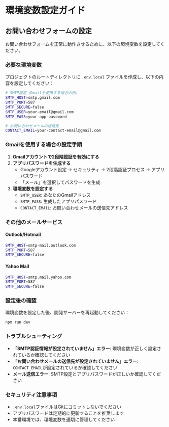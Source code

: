 # 環境変数設定ガイド

## お問い合わせフォームの設定

お問い合わせフォームを正常に動作させるために、以下の環境変数を設定してください。

### 必要な環境変数

プロジェクトのルートディレクトリに `.env.local` ファイルを作成し、以下の内容を設定してください：

```bash
# SMTP設定（Gmailを使用する場合の例）
SMTP_HOST=smtp.gmail.com
SMTP_PORT=587
SMTP_SECURE=false
SMTP_USER=your-email@gmail.com
SMTP_PASS=your-app-password

# お問い合わせメールの送信先
CONTACT_EMAIL=your-contact-email@gmail.com
```

### Gmailを使用する場合の設定手順

1. **Gmailアカウントで2段階認証を有効にする**
2. **アプリパスワードを生成する**
   - Googleアカウント設定 → セキュリティ → 2段階認証プロセス → アプリパスワード
   - 「メール」を選択してパスワードを生成
3. **環境変数を設定する**
   - `SMTP_USER`: あなたのGmailアドレス
   - `SMTP_PASS`: 生成したアプリパスワード
   - `CONTACT_EMAIL`: お問い合わせメールの送信先アドレス

### その他のメールサービス

#### Outlook/Hotmail
```bash
SMTP_HOST=smtp-mail.outlook.com
SMTP_PORT=587
SMTP_SECURE=false
```

#### Yahoo Mail
```bash
SMTP_HOST=smtp.mail.yahoo.com
SMTP_PORT=587
SMTP_SECURE=false
```

### 設定後の確認

環境変数を設定した後、開発サーバーを再起動してください：

```bash
npm run dev
```

### トラブルシューティング

- **「SMTP認証情報が設定されていません」エラー**: 環境変数が正しく設定されているか確認してください
- **「お問い合わせメールの送信先が設定されていません」エラー**: `CONTACT_EMAIL`が設定されているか確認してください
- **メール送信エラー**: SMTP設定とアプリパスワードが正しいか確認してください

### セキュリティ注意事項

- `.env.local`ファイルはGitにコミットしないでください
- アプリパスワードは定期的に更新することを推奨します
- 本番環境では、環境変数を適切に管理してください